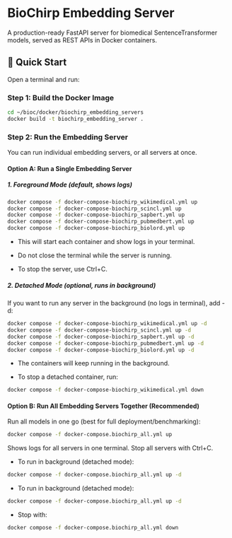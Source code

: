 # BioChirp Embedding Server

A production-ready FastAPI server for biomedical SentenceTransformer models, served as REST APIs in Docker containers.

## 🚀 Quick Start

Open a terminal and run:

### Step 1: Build the Docker Image

```bash
cd ~/bioc/docker/biochirp_embedding_servers
docker build -t biochirp_embedding_server .
```

### Step 2: Run the Embedding Server

You can run individual embedding servers, or all servers at once.

#### **Option A: Run a Single Embedding Server**

##### 1. Foreground Mode (default, shows logs)

```bash
docker compose -f docker-compose-biochirp_wikimedical.yml up
docker compose -f docker-compose-biochirp_scincl.yml up
docker compose -f docker-compose-biochirp_sapbert.yml up
docker compose -f docker-compose-biochirp_pubmedbert.yml up
docker compose -f docker-compose-biochirp_biolord.yml up

```
* This will start each container and show logs in your terminal.

* Do not close the terminal while the server is running.

* To stop the server, use Ctrl+C.


##### 2. Detached Mode (optional, runs in background)

If you want to run any server in the background (no logs in terminal), add -d:

```bash
docker compose -f docker-compose-biochirp_wikimedical.yml up -d
docker compose -f docker-compose-biochirp_scincl.yml up -d
docker compose -f docker-compose-biochirp_sapbert.yml up -d
docker compose -f docker-compose-biochirp_pubmedbert.yml up -d
docker compose -f docker-compose-biochirp_biolord.yml up -d
```
* The containers will keep running in the background.

* To stop a detached container, run:

```bash
docker compose -f docker-compose-biochirp_wikimedical.yml down

```

#### **Option B: Run All Embedding Servers Together (Recommended)**

Run all models in one go (best for full deployment/benchmarking):

```bash
docker compose -f docker-compose.biochirp_all.yml up
```

Shows logs for all servers in one terminal.
Stop all servers with Ctrl+C.


* To run in background (detached mode):
```bash
docker compose -f docker-compose.biochirp_all.yml up -d
```

* To run in background (detached mode):

```bash
docker compose -f docker-compose.biochirp_all.yml up -d
```

* Stop with:

```bash
docker compose -f docker-compose.biochirp_all.yml down
```




